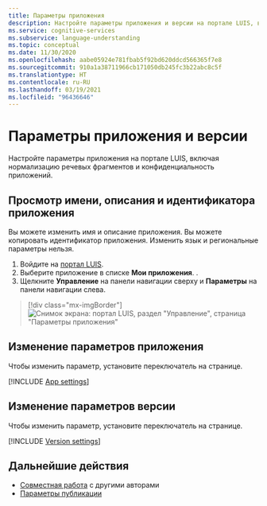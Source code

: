 ```yaml
---
title: Параметры приложения
description: Настройте параметры приложения и версии на портале LUIS, включая нормализацию речевых фрагментов и конфиденциальность приложений.
ms.service: cognitive-services
ms.subservice: language-understanding
ms.topic: conceptual
ms.date: 11/30/2020
ms.openlocfilehash: aabe05924e781fbab5f92bd620ddcd566365f7e8
ms.sourcegitcommit: 910a1a38711966cb171050db245fc3b22abc8c5f
ms.translationtype: HT
ms.contentlocale: ru-RU
ms.lasthandoff: 03/19/2021
ms.locfileid: "96436646"
---
```

# <a name="application-and-version-settings"></a>Параметры приложения и версии

Настройте параметры приложения на портале LUIS, включая нормализацию речевых фрагментов и конфиденциальность приложений.

## <a name="view-application-name-description-and-id"></a>Просмотр имени, описания и идентификатора приложения

Вы можете изменить имя и описание приложения. Вы можете копировать идентификатор приложения. Изменить язык и региональные параметры нельзя.

1. Войдите на [портал LUIS](https://www.luis.ai).
1. Выберите приложение в списке **Мои приложения**.
.
1. Щелкните **Управление** на панели навигации сверху и **Параметры** на панели навигации слева.

> [!div class="mx-imgBorder"]
> ![Снимок экрана: портал LUIS, раздел "Управление", страница "Параметры приложения"](media/app-settings/luis-portal-manage-section-application-settings.png)


## <a name="change-application-settings"></a>Изменение параметров приложения

Чтобы изменить параметр, установите переключатель на странице.

[!INCLUDE [App settings](includes/app-settings.md)]

## <a name="change-version-settings"></a>Изменение параметров версии

Чтобы изменить параметр, установите переключатель на странице.

[!INCLUDE [Version settings](includes/app-version-settings.md)]

## <a name="next-steps"></a>Дальнейшие действия

* [Совместная работа](luis-how-to-collaborate.md) с другими авторами
* [Параметры публикации](luis-how-to-publish-app.md#configuring-publish-settings)